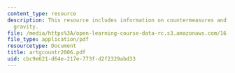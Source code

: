 ```yaml
---
content_type: resource
description: This resource includes information on countermeasures and artificial
  gravity.
file: /media/https%3A/open-learning-course-data-rc.s3.amazonaws.com/16-423j-aerospace-biomedical-and-life-support-engineering-spring-2006/cbc9e621d64e217e773fd2f2329abd33_artgcountr2006.pdf
file_type: application/pdf
resourcetype: Document
title: artgcountr2006.pdf
uid: cbc9e621-d64e-217e-773f-d2f2329abd33
---
```

